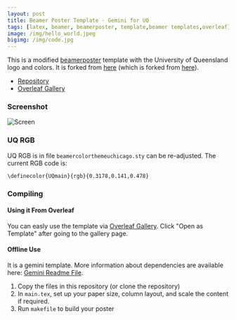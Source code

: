 ```yaml
---
layout: post
title: Beamer Poster Template - Gemini for UQ
tags: [latex, beamer, beamerposter, template,beamer templates,overleaf]
image: /img/hello_world.jpeg
bigimg: /img/code.jpg
---
```


This is a modified [beamerposter](https://ctan.org/pkg/beamerposter?lang=en) template with the University of Queensland logo and colors. It is forked from [here](https://rev.cs.uchicago.edu/k4rtik/gemini-uccs) (which is forked from [here](https://github.com/anishathalye/gemini)). 

- [Repository](https://github.com/alfurka/gemini-uq)
- [Overleaf Gallery](https://www.overleaf.com/latex/templates/uq-beamerposter-template/svbpbndqdpqv)

### Screenshot

![Screen](https://raw.githubusercontent.com/alfurka/gemini-uq/master/screenshot.png)

### UQ RGB

UQ RGB is in file `beamercolorthemeuchicago.sty` can be re-adjusted. The current RGB code is:

```
\definecolor{UQmain}{rgb}{0.3178,0.141,0.478}
```

### Compiling

#### Using it From Overleaf

You can easly use the template via [Overleaf Gallery](https://www.overleaf.com/latex/templates/uq-beamerposter-template/svbpbndqdpqv). Click "Open as Template" after going to the gallery page. 

#### Offline Use

It is a gemini template. More information about dependencies are available here: [Gemini Readme File](https://github.com/alfurka/gemini-uq/blob/master/gemini-readme.md).

1. Copy the files in this repository (or clone the repository)
2. In `main.tex`, set up your paper size, column layout, and scale the content if required.
3. Run `makefile` to build your poster
